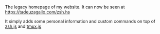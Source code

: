 The legacy homepage of my website. It can now be seen at https://tadeuzagallo.com/zsh.hs

It simply adds some personal information and custom commands on top of [zsh.js](https://github.com/tadeuzagallo/zsh.js) and [tmux.js](https://github.com/tadeuzagallo/zsh.js)
